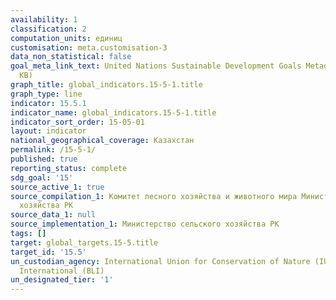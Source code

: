 ```yaml
---
availability: 1
classification: 2
computation_units: единиц
customisation: meta.customisation-3
data_non_statistical: false
goal_meta_link_text: United Nations Sustainable Development Goals Metadata (PDF 440
  KB)
graph_title: global_indicators.15-5-1.title
graph_type: line
indicator: 15.5.1
indicator_name: global_indicators.15-5-1.title
indicator_sort_order: 15-05-01
layout: indicator
national_geographical_coverage: Казахстан
permalink: /15-5-1/
published: true
reporting_status: complete
sdg_goal: '15'
source_active_1: true
source_compilation_1: Комитет лесного хозяйства и животного мира Министерство сельского
  хозяйства РК
source_data_1: null
source_implementation_1: Министерство сельского хозяйства РК
tags: []
target: global_targets.15-5.title
target_id: '15.5'
un_custodian_agency: International Union for Conservation of Nature (IUCN) BirdLife
  International (BLI)
un_designated_tier: '1'
---
```

